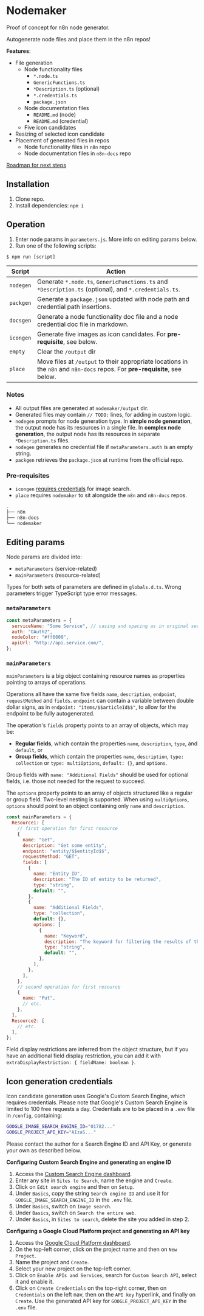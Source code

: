 # Nodemaker

Proof of concept for n8n node generator.

Autogenerate node files and place them in the n8n repos!

**Features**:

- File generation
  - Node functionality files
    - `*.node.ts`
    - `GenericFunctions.ts`
    - `*Description.ts` (optional)
    - `*.credentials.ts`
    - `package.json`
  - Node documentation files
    - `README.md` (node)
    - `README.md` (credential)
  - Five icon candidates
- Resizing of selected icon candidate
- Placement of generated files in repos
  - Node functionality files in `n8n` repo
  - Node documentation files in `n8n-docs` repo

[Roadmap for next steps](https://github.com/ivov/nodemaker/issues/1)

## Installation

1. Clone repo.
2. Install dependencies: `npm i`

## Operation

1. Enter node params in `parameters.js`. More info on editing params below.
2. Run one of the following scripts:

```
$ npm run [script]
```

| Script    | Action                                                                                                                      |
| --------- | --------------------------------------------------------------------------------------------------------------------------- |
| `nodegen` | Generate `*.node.ts`, `GenericFunctions.ts` and `*Description.ts` (optional), and `*.credentials.ts`.                       |
| `packgen` | Generate a `package.json` updated with node path and credential path insertions.                                            |
| `docsgen` | Generate a node functionality doc file and a node credential doc file in markdown.                                          |
| `icongen` | Generate five images as icon candidates. For **pre-requisite**, see below.                                                  |
| `empty`   | Clear the `/output` dir                                                                                                     |
| `place`   | Move files at `/output` to their appropriate locations in the `n8n` and `n8n-docs` repos. For **pre-requisite**, see below. |

### Notes

- All output files are generated at `nodemaker/output` dir.
- Generated files may contain `// TODO:` lines, for adding in custom logic.
- `nodegen` prompts for node generation type. In **simple node generation**, the output node has its resources in a single file. In **complex node generation**, the output node has its resources in separate `*Description.ts` files.
- `nodegen` generates no credential file if `metaParameters.auth` is an empty string.
- `packgen` retrieves the `package.json` at runtime from the official repo.

### Pre-requisites

- `icongen` [requires credentials](#icon-generation-credentials) for image search.
- `place` requires `nodemaker` to sit alongside the `n8n` and `n8n-docs` repos.

```bash
.
├── n8n
├── n8n-docs
└── nodemaker
```

## Editing params

Node params are divided into:

- `metaParameters` (service-related)
- `mainParameters` (resource-related)

Types for both sets of parameters are defined in `globals.d.ts`. Wrong parameters trigger TypeScript type error messages.

### `metaParameters`

```js
const metaParameters = {
  serviceName: "Some Service", // casing and spacing as in original service
  auth: "OAuth2",
  nodeColor: "#ff6600",
  apiUrl: "http://api.service.com/",
};
```

### `mainParameters`

`mainParameters` is a big object containing resource names as properties pointing to arrays of operations.

Operations all have the same five fields `name`, `description`, `endpoint`, `requestMethod` and `fields`. `endpoint` can contain a variable between double dollar signs, as in `endpoint: "items/$$articleId$$"`, to allow for the endpoint to be fully autogenerated.

The operation's `fields` property points to an array of objects, which may be:

- **Regular fields**, which contain the properties `name`, `description`, `type`, and `default`, or
- **Group fields**, which contain the properties `name`, `description`, `type: collection` or `type: multiOptions`, `default: {}`, and `options`.

Group fields with `name: "Additional Fields"` should be used for optional fields, i.e. those not needed for the request to succeed.

The `options` property points to an array of objects structured like a regular or group field. Two-level nesting is supported. When using `multiOptions`, `options` should point to an object containing only `name` and `description`.

```js
const mainParameters = {
  Resource1: [
    // first operation for first resource
    {
      name: "Get",
      description: "Get some entity",
      endpoint: "entity/$$entityId$$",
      requestMethod: "GET",
      fields: [
        {
          name: "Entity ID",
          description: "The ID of entity to be returned",
          type: "string",
          default: "",
        },
        {
          name: "Additional Fields",
          type: "collection",
          default: {},
          options: [
            {
              name: "Keyword",
              description: "The keyword for filtering the results of the query",
              type: "string",
              default: "",
            },
          ],
        },
      ],
    },
    // second operation for first resource
    {
      name: "Put",
      // etc.
    },
  ],
  Resource2: [
    // etc.
  ],
};
```

Field display restrictions are inferred from the object structure, but if you have an additional field display restriction, you can add it with `extraDisplayRestriction: { fieldName: boolean }`.

## Icon generation credentials

Icon candidate generation uses Google's Custom Search Engine, which requires credentials. Please note that Google's Custom Search Engine is limited to 100 free requests a day. Credentials are to be placed in a `.env` file in `/config`, containing:

```bash
GOOGLE_IMAGE_SEARCH_ENGINE_ID="01782..."
GOOGLE_PROJECT_API_KEY="AIzaS..."
```

Please contact the author for a Search Engine ID and API Key, or generate your own as described below.

**Configuring Custom Search Engine and generating an engine ID**

1. Access the [Custom Search Engine dashboard](https://cse.google.com/cse/create/new).
2. Enter any site in `Sites to Search`, name the engine and `Create`.
3. Click on `Edit search engine` and then on `Setup`.
4. Under `Basics`, copy the string `Search engine ID` and use it for `GOOGLE_IMAGE_SEARCH_ENGINE_ID` in the `.env` file.
5. Under `Basics`, switch on `Image search`.
6. Under `Basics`, switch on `Search the entire web`.
7. Under `Basics`, in `Sites to search`, delete the site you added in step 2.

**Configuring a Google Cloud Platform project and generating an API key**

1. Access the [Google Cloud Platform dashboard](https://console.developers.google.com).
2. On the top-left corner, click on the project name and then on `New Project`.
3. Name the project and `Create`.
4. Select your new project on the top-left corner.
5. Click on `Enable APIs and Services`, search for `Custom Search API`, select it and enable it.
6. Click on `Create Credentials` on the top-right corner, then on `Credentials` on the left nav, then on the `API key` hyperlink, and finally on `Create`. Use the generated API key for `GOOGLE_PROJECT_API_KEY` in the `.env` file.
